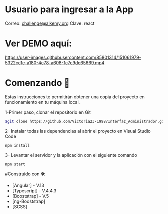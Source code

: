 
# Usuario para ingresar a la App
Correo: challenge@alkemy.org
Clave: react

# Ver DEMO aquí:


https://user-images.githubusercontent.com/85801314/151061979-5322cc1e-a180-4c78-a608-1c7c9dc65669.mp4



# Comenzando 🚀
Estas instrucciones te permitirán obtener una copia del proyecto en funcionamiento en tu máquina local.

1-Primer paso, clonar el repositorio en Git
```sh
$git clone https://github.com/Victoria23-1998/Interfaz_Administrador.git
```
2- Instalar todas las dependencias al abrir el proyecto en Visual Studio Code

```sh
npm install
```
3- Levantar el servidor y la aplicación con el siguiente comando

```sh
npm start
```
#Construido con 🛠️

- [Angular] - V.13
- [Typescript] - V.4.4.3
- [Booststrap] - V.5
- [ng-Booststrap] 
- [SCSS] 
